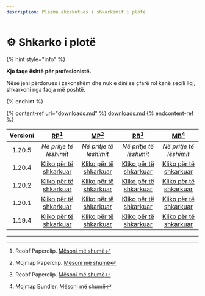 ```yaml
---
description: Plazma ekzekutues i shkarkimit i plotë
---
```


# ⚙️ Shkarko i plotë

{% hint style="info" %}

**Kjo faqe është për profesionistë.**

Nëse jeni përdorues i zakonshëm dhe nuk e dini se çfarë rol kanë secili lloj,
shkarkoni nga faqja më poshtë.

{% endhint %}

{% content-ref url="downloads.md" %}
[downloads.md](downloads.md)
{% endcontent-ref %}

| Versioni |                                                            [RP](#user-content-fn-1)[^1]                                                            |                                                             [MP](#user-content-fn-2)[^2]                                                            |                                                           [RB](#user-content-fn-3)[^3]                                                           |                                                            [MB](#user-content-fn-4)[^4]                                                           |
| :------: | :------------------------------------------------------------------------------------------------------------------------------------------------: | :-------------------------------------------------------------------------------------------------------------------------------------------------: | :----------------------------------------------------------------------------------------------------------------------------------------------: | :-----------------------------------------------------------------------------------------------------------------------------------------------: |
|  1.20.5  |                                                               _Në pritje të lëshimit_                                                              |                                                               _Në pritje të lëshimit_                                                               |                                                              _Në pritje të lëshimit_                                                             |                                                              _Në pritje të lëshimit_                                                              |
|  1.20.4  | [Kliko për të shkarkuar](https://github.com/PlazmaMC/Plazma/releases/download/build/1.19.4/latest/plazma-paperclip-1.20.4-R0.1-SNAPSHOT-reobf.jar) | [Kliko për të shkarkuar](https://github.com/PlazmaMC/Plazma/releases/download/build/1.19.4/latest/plazma-paperclip-1.20.4-R0.1-SNAPSHOT-mojmap.jar) | [Kliko për të shkarkuar](https://github.com/PlazmaMC/Plazma/releases/download/build/1.19.4/latest/plazma-bundler-1.20.4-R0.1-SNAPSHOT-reobf.jar) | [Kliko për të shkarkuar](https://github.com/PlazmaMC/Plazma/releases/download/build/1.19.4/latest/plazma-bundler-1.20.4-R0.1-SNAPSHOT-mojmap.jar) |
|  1.20.2  | [Kliko për të shkarkuar](https://github.com/PlazmaMC/Plazma/releases/download/build/1.19.4/latest/plazma-paperclip-1.20.2-R0.1-SNAPSHOT-reobf.jar) | [Kliko për të shkarkuar](https://github.com/PlazmaMC/Plazma/releases/download/build/1.19.4/latest/plazma-paperclip-1.20.2-R0.1-SNAPSHOT-mojmap.jar) | [Kliko për të shkarkuar](https://github.com/PlazmaMC/Plazma/releases/download/build/1.19.4/latest/plazma-bundler-1.20.2-R0.1-SNAPSHOT-reobf.jar) | [Kliko për të shkarkuar](https://github.com/PlazmaMC/Plazma/releases/download/build/1.19.4/latest/plazma-bundler-1.20.2-R0.1-SNAPSHOT-mojmap.jar) |
|  1.20.1  | [Kliko për të shkarkuar](https://github.com/PlazmaMC/Plazma/releases/download/build/1.19.4/latest/plazma-paperclip-1.20.1-R0.1-SNAPSHOT-reobf.jar) | [Kliko për të shkarkuar](https://github.com/PlazmaMC/Plazma/releases/download/build/1.19.4/latest/plazma-paperclip-1.20.1-R0.1-SNAPSHOT-mojmap.jar) | [Kliko për të shkarkuar](https://github.com/PlazmaMC/Plazma/releases/download/build/1.19.4/latest/plazma-bundler-1.20.1-R0.1-SNAPSHOT-reobf.jar) | [Kliko për të shkarkuar](https://github.com/PlazmaMC/Plazma/releases/download/build/1.19.4/latest/plazma-bundler-1.20.1-R0.1-SNAPSHOT-mojmap.jar) |
|  1.19.4  | [Kliko për të shkarkuar](https://github.com/PlazmaMC/Plazma/releases/download/build/1.19.4/latest/plazma-paperclip-1.19.4-R0.1-SNAPSHOT-reobf.jar) | [Kliko për të shkarkuar](https://github.com/PlazmaMC/Plazma/releases/download/build/1.19.4/latest/plazma-paperclip-1.19.4-R0.1-SNAPSHOT-mojmap.jar) | [Kliko për të shkarkuar](https://github.com/PlazmaMC/Plazma/releases/download/build/1.19.4/latest/plazma-bundler-1.19.4-R0.1-SNAPSHOT-reobf.jar) | [Kliko për të shkarkuar](https://github.com/PlazmaMC/Plazma/releases/download/build/1.19.4/latest/plazma-bundler-1.19.4-R0.1-SNAPSHOT-mojmap.jar) |

***

[^1]: Reobf Paperclip. [Mësoni më shumë](/about/administration/getting-started#id-2)

[^2]: Mojmap Paperclip. [Mësoni më shumë](/about/administration/getting-started#id-2)

[^3]: Reobf Paperclip. [Mësoni më shumë](/about/administration/getting-started#id-2)

[^4]: Mojmap Bundler. [Mësoni më shumë](/about/administration/getting-started#id-2)
